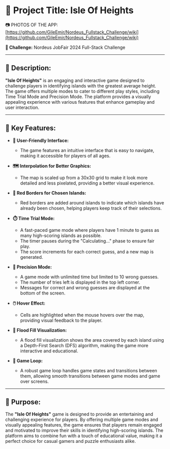 # 🌿 **Project Title:** Isle Of Heights

📷 PHOTOS OF THE APP: [https://github.com/GileEmir/Nordeus_Fullstack_Challenge/wiki](https://github.com/GileEmir/Nordeus_Fullstack_Challenge/wiki)

**🏢 Challenge:** Nordeus JobFair 2024 Full-Stack Challenge

---

## 📜 **Description:**

**"Isle Of Heights"** is an engaging and interactive game designed to challenge players in identifying islands with the greatest average height. The game offers multiple modes to cater to different play styles, including Time Trial Mode and Precision Mode. The platform provides a visually appealing experience with various features that enhance gameplay and user interaction.

---

## 🌟 **Key Features:**

- **🔐 User-Friendly Interface:**
    - The game features an intuitive interface that is easy to navigate, making it accessible for players of all ages.

- **🗺️ Interpolation for Better Graphics:**
    - The map is scaled up from a 30x30 grid to make it look more detailed and less pixelated, providing a better visual experience.

- **🔴 Red Borders for Chosen Islands:**
    - Red borders are added around islands to indicate which islands have already been chosen, helping players keep track of their selections.

- **⏱️ Time Trial Mode:**
    - A fast-paced game mode where players have 1 minute to guess as many high-scoring islands as possible.
    - The timer pauses during the "Calculating..." phase to ensure fair play.
    - The score increments for each correct guess, and a new map is generated.

- **🎯 Precision Mode:**
    - A game mode with unlimited time but limited to 10 wrong guesses.
    - The number of tries left is displayed in the top left corner.
    - Messages for correct and wrong guesses are displayed at the bottom of the screen.

- **🖱️ Hover Effect:**
    - Cells are highlighted when the mouse hovers over the map, providing visual feedback to the player.

- **🌊 Flood Fill Visualization:**
    - A flood fill visualization shows the area covered by each island using a Depth-First Search (DFS) algorithm, making the game more interactive and educational.

- **🔄 Game Loop:**
    - A robust game loop handles game states and transitions between them, allowing smooth transitions between game modes and game over screens.

---

## 🎯 **Purpose:**

The **"Isle Of Heights"** game is designed to provide an entertaining and challenging experience for players. By offering multiple game modes and visually appealing features, the game ensures that players remain engaged and motivated to improve their skills in identifying high-scoring islands. The platform aims to combine fun with a touch of educational value, making it a perfect choice for casual gamers and puzzle enthusiasts alike.
